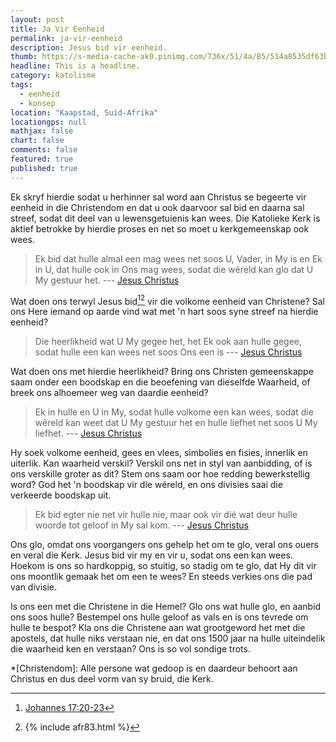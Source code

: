 ```yaml
---
layout: post
title: Ja Vir Eenheid
permalink: ja-vir-eenheid
description: Jesus bid vir eenheid.
thumb: https://s-media-cache-ak0.pinimg.com/736x/51/4a/85/514a8535df63bc74bf86db06bda4a513.jpg
headline: This is a headline.
category: katolisme
tags: 
  - eenheid
  - konsep
location: "Kaapstad, Suid-Afrika"
locationgps: null
mathjax: false
chart: false
comments: false
featured: true
published: true
---
```


Ek skryf hierdie sodat u herhinner sal word aan Christus se begeerte vir eenheid in die Christendom en dat u ook daarvoor sal bid en daarna sal streef, sodat dit deel van u lewensgetuienis kan wees. Die Katolieke Kerk is aktief betrokke by hierdie proses en net so moet u kerkgemeenskap ook wees.

> Ek bid dat hulle almal een mag wees net soos U, Vader, in My is en Ek in U, dat hulle ook in Ons mag wees, sodat die wêreld kan glo dat U My gestuur het. --- [Jesus Christus][joh1721] 

Wat doen ons terwyl Jesus bid[^joh1721][^afr83] vir die volkome eenheid van Christene? Sal ons Here iemand op aarde vind wat met 'n hart soos syne streef na hierdie eenheid? 

> Die heerlikheid wat U My gegee het, het Ek ook aan hulle gegee, sodat hulle een kan wees net soos Ons een is --- [Jesus Christus][joh1722]

Wat doen ons met hierdie heerlikheid? Bring ons Christen gemeenskappe saam onder een boodskap en die beoefening van dieselfde Waarheid, of breek ons alhoemeer weg van daardie eenheid?

> Ek in hulle en U in My, sodat hulle volkome een kan wees, sodat die wêreld kan weet dat U My gestuur het en hulle liefhet net soos U My liefhet. --- [Jesus Christus][joh1723]

Hy soek volkome eenheid, gees en vlees, simbolies en fisies, innerlik en uiterlik. Kan waarheid verskil? Verskil ons net in styl van aanbidding, of is ons verskille groter as dit? Stem ons saam oor hoe redding bewerkstellig word? God het 'n boodskap vir die wêreld, en ons divisies saai die verkeerde boodskap uit. 

> Ek bid egter nie net vir hulle nie, maar ook vir dié wat deur hulle woorde tot geloof in My sal kom. --- [Jesus Christus][joh1720]

Ons glo, omdat ons voorgangers ons gehelp het om te glo, veral ons ouers en veral die Kerk. Jesus bid vir my en vir u, sodat ons een kan wees. Hoekom is ons so hardkoppig, so stuitig, so stadig om te glo, dat Hy dit vir ons moontlik gemaak het om een te wees? En steeds verkies ons die pad van divisie.

Is ons een met die Christene in die Hemel? Glo ons wat hulle glo, en aanbid ons soos hulle? Bestempel ons hulle geloof as vals en is ons tevrede om hulle te bespot? Kla ons die Christene aan wat grootgeword het met die apostels, dat hulle niks verstaan nie, en dat ons 1500 jaar na hulle uiteindelik die waarheid ken en verstaan? Ons is so vol sondige trots.

[joh1720]: http://biblehub.com/john/17-20.htm "Johannes 17:20"
[joh1721]: http://biblehub.com/john/17-21.htm "Johannes 17:21"
[joh1722]: http://biblehub.com/john/17-22.htm "Johannes 17:22"
[joh1723]: http://biblehub.com/john/17-23.htm "Johannes 17:23"

[^afr83]:
	{% include afr83.html %}

[^joh1721]: [Johannes 17:20-23](http://biblehub.com/john/17-21.htm)

*[Christendom]: Alle persone wat gedoop is en daardeur behoort aan Christus en dus deel vorm van sy bruid, die Kerk.
